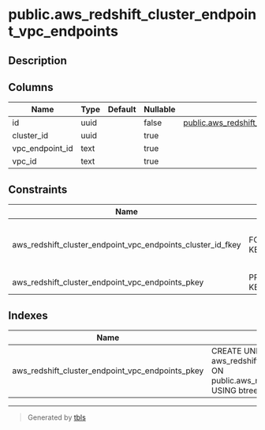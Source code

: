 # public.aws_redshift_cluster_endpoint_vpc_endpoints

## Description

## Columns

| Name | Type | Default | Nullable | Children | Parents | Comment |
| ---- | ---- | ------- | -------- | -------- | ------- | ------- |
| id | uuid |  | false | [public.aws_redshift_cluster_endpoint_vpc_endpoint_network_interfaces](public.aws_redshift_cluster_endpoint_vpc_endpoint_network_interfaces.md) |  |  |
| cluster_id | uuid |  | true |  | [public.aws_redshift_clusters](public.aws_redshift_clusters.md) |  |
| vpc_endpoint_id | text |  | true |  |  |  |
| vpc_id | text |  | true |  |  |  |

## Constraints

| Name | Type | Definition |
| ---- | ---- | ---------- |
| aws_redshift_cluster_endpoint_vpc_endpoints_cluster_id_fkey | FOREIGN KEY | FOREIGN KEY (cluster_id) REFERENCES aws_redshift_clusters(id) ON DELETE CASCADE |
| aws_redshift_cluster_endpoint_vpc_endpoints_pkey | PRIMARY KEY | PRIMARY KEY (id) |

## Indexes

| Name | Definition |
| ---- | ---------- |
| aws_redshift_cluster_endpoint_vpc_endpoints_pkey | CREATE UNIQUE INDEX aws_redshift_cluster_endpoint_vpc_endpoints_pkey ON public.aws_redshift_cluster_endpoint_vpc_endpoints USING btree (id) |

---

> Generated by [tbls](https://github.com/k1LoW/tbls)
